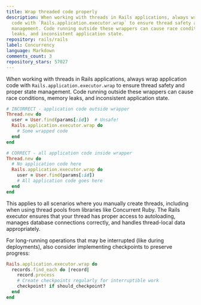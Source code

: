 ```yaml
---
title: Wrap threaded code properly
description: When working with threads in Rails applications, always wrap application
  code with `Rails.application.executor.wrap` to ensure thread safety and proper state
  management. Code running outside these wrappers can cause race conditions, memory
  leaks, and inconsistent application state.
repository: rails/rails
label: Concurrency
language: Markdown
comments_count: 3
repository_stars: 57027
---
```


When working with threads in Rails applications, always wrap application code with `Rails.application.executor.wrap` to ensure thread safety and proper state management. Code running outside these wrappers can cause race conditions, memory leaks, and inconsistent application state.

```ruby
# INCORRECT - application code outside wrapper
Thread.new do
  user = User.find(params[:id])  # Unsafe!
  Rails.application.executor.wrap do
    # Some wrapped code
  end
end

# CORRECT - all application code inside wrapper
Thread.new do
  # No application code here
  Rails.application.executor.wrap do
    user = User.find(params[:id])
    # All application code goes here
  end
end
```

This applies to all scenarios where you manually create threads, including when using thread pools from libraries like Concurrent Ruby. The Rails executor ensures that your thread has proper access to autoloading, manages database connections correctly, and handles thread-local data appropriately.

For long-running operations that may be interrupted (like during deployments), also consider implementing checkpoints to preserve progress:

```ruby
Rails.application.executor.wrap do
  records.find_each do |record|
    record.process
    # Create checkpoints regularly for interruptible work
    checkpoint! if should_checkpoint?
  end
end
```
